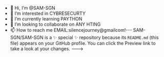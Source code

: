 - 👋 Hi, I’m @SAM-SGN
- 👀 I’m interested in CYBRESECURTY
- 🌱 I’m currently learning PAYTHON
- 💞️ I’m looking to collaborate on ANY HTING
- 📫 How to reach me EMAIL:silencejourney@gmailcom!---
SAM-SGN/SAM-SGN is a ✨ special ✨ repository because its `README.md` (this file) appears on your GitHub profile.
You can click the Preview link to take a look at your changes.
--->
